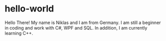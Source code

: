 # hello-world

Hello There!
My name is Niklas and I am from Germany.
I am still a beginner in coding and work with C#, WPF and SQL.
In addition, I am currently learning C++.
